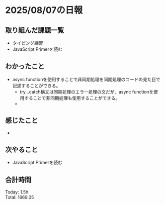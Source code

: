 # 2025/08/07の日報
## 取り組んだ課題一覧
* タイピング練習
* JavaScript Primerを読む
## わかったこと 
* async functionを使用することで非同期処理を同期処理のコードの見た目で記述することができる。
  * try...catch構文は同期処理のエラー処理の文だが、async functionを使用することで非同期処理も使用することができる。
  *  
## 感じたこと
* 
## 次やること
* JavaScript Primerを読む
##  合計時間 
Today: 1.5h<br>
Total: 1669.05
